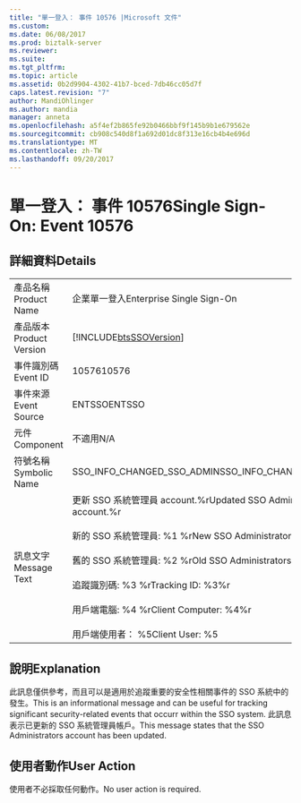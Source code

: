 ```yaml
---
title: "單一登入： 事件 10576 |Microsoft 文件"
ms.custom: 
ms.date: 06/08/2017
ms.prod: biztalk-server
ms.reviewer: 
ms.suite: 
ms.tgt_pltfrm: 
ms.topic: article
ms.assetid: 0b2d9904-4302-41b7-bced-7db46cc05d7f
caps.latest.revision: "7"
author: MandiOhlinger
ms.author: mandia
manager: anneta
ms.openlocfilehash: a5f4ef2b865fe92b0466bbf9f145b9b1e679562e
ms.sourcegitcommit: cb908c540d8f1a692d01dc8f313e16cb4b4e696d
ms.translationtype: MT
ms.contentlocale: zh-TW
ms.lasthandoff: 09/20/2017
---
```

# <a name="single-sign-on-event-10576"></a><span data-ttu-id="6aa40-102">單一登入： 事件 10576</span><span class="sxs-lookup"><span data-stu-id="6aa40-102">Single Sign-On: Event 10576</span></span>
## <a name="details"></a><span data-ttu-id="6aa40-103">詳細資料</span><span class="sxs-lookup"><span data-stu-id="6aa40-103">Details</span></span>  
  
|||  
|-|-|  
|<span data-ttu-id="6aa40-104">產品名稱</span><span class="sxs-lookup"><span data-stu-id="6aa40-104">Product Name</span></span>|<span data-ttu-id="6aa40-105">企業單一登入</span><span class="sxs-lookup"><span data-stu-id="6aa40-105">Enterprise Single Sign-On</span></span>|  
|<span data-ttu-id="6aa40-106">產品版本</span><span class="sxs-lookup"><span data-stu-id="6aa40-106">Product Version</span></span>|[!INCLUDE[btsSSOVersion](../includes/btsssoversion-md.md)]|  
|<span data-ttu-id="6aa40-107">事件識別碼</span><span class="sxs-lookup"><span data-stu-id="6aa40-107">Event ID</span></span>|<span data-ttu-id="6aa40-108">10576</span><span class="sxs-lookup"><span data-stu-id="6aa40-108">10576</span></span>|  
|<span data-ttu-id="6aa40-109">事件來源</span><span class="sxs-lookup"><span data-stu-id="6aa40-109">Event Source</span></span>|<span data-ttu-id="6aa40-110">ENTSSO</span><span class="sxs-lookup"><span data-stu-id="6aa40-110">ENTSSO</span></span>|  
|<span data-ttu-id="6aa40-111">元件</span><span class="sxs-lookup"><span data-stu-id="6aa40-111">Component</span></span>|<span data-ttu-id="6aa40-112">不適用</span><span class="sxs-lookup"><span data-stu-id="6aa40-112">N/A</span></span>|  
|<span data-ttu-id="6aa40-113">符號名稱</span><span class="sxs-lookup"><span data-stu-id="6aa40-113">Symbolic Name</span></span>|<span data-ttu-id="6aa40-114">SSO_INFO_CHANGED_SSO_ADMIN</span><span class="sxs-lookup"><span data-stu-id="6aa40-114">SSO_INFO_CHANGED_SSO_ADMIN</span></span>|  
|<span data-ttu-id="6aa40-115">訊息文字</span><span class="sxs-lookup"><span data-stu-id="6aa40-115">Message Text</span></span>|<span data-ttu-id="6aa40-116">更新 SSO 系統管理員 account.%r</span><span class="sxs-lookup"><span data-stu-id="6aa40-116">Updated SSO Administrators account.%r</span></span><br /><br /> <span data-ttu-id="6aa40-117">新的 SSO 系統管理員: %1 %r</span><span class="sxs-lookup"><span data-stu-id="6aa40-117">New SSO Administrators: %1%r</span></span><br /><br /> <span data-ttu-id="6aa40-118">舊的 SSO 系統管理員: %2 %r</span><span class="sxs-lookup"><span data-stu-id="6aa40-118">Old SSO Administrators: %2%r</span></span><br /><br /> <span data-ttu-id="6aa40-119">追蹤識別碼: %3 %r</span><span class="sxs-lookup"><span data-stu-id="6aa40-119">Tracking ID: %3%r</span></span><br /><br /> <span data-ttu-id="6aa40-120">用戶端電腦: %4 %r</span><span class="sxs-lookup"><span data-stu-id="6aa40-120">Client Computer: %4%r</span></span><br /><br /> <span data-ttu-id="6aa40-121">用戶端使用者： %5</span><span class="sxs-lookup"><span data-stu-id="6aa40-121">Client User: %5</span></span>|  
  
## <a name="explanation"></a><span data-ttu-id="6aa40-122">說明</span><span class="sxs-lookup"><span data-stu-id="6aa40-122">Explanation</span></span>  
 <span data-ttu-id="6aa40-123">此訊息僅供參考，而且可以是適用於追蹤重要的安全性相關事件的 SSO 系統中的發生。</span><span class="sxs-lookup"><span data-stu-id="6aa40-123">This is an informational message and can be useful for tracking significant security-related events that occurr within the SSO system.</span></span> <span data-ttu-id="6aa40-124">此訊息表示已更新的 SSO 系統管理員帳戶。</span><span class="sxs-lookup"><span data-stu-id="6aa40-124">This message states that the SSO Administrators account has been updated.</span></span>  
  
## <a name="user-action"></a><span data-ttu-id="6aa40-125">使用者動作</span><span class="sxs-lookup"><span data-stu-id="6aa40-125">User Action</span></span>  
 <span data-ttu-id="6aa40-126">使用者不必採取任何動作。</span><span class="sxs-lookup"><span data-stu-id="6aa40-126">No user action is required.</span></span>